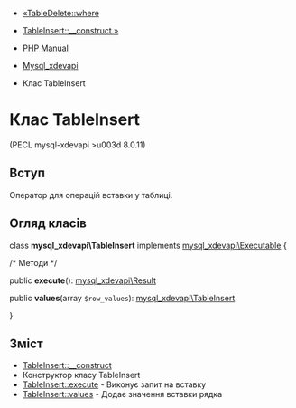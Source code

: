 - [«TableDelete::where](mysql-xdevapi-tabledelete.where.md)
- [TableInsert::\_\_construct »](mysql-xdevapi-tableinsert.construct.md)

- [PHP Manual](index.md)
- [Mysql_xdevapi](book.mysql-xdevapi.md)
- Клас TableInsert

# Клас TableInsert

(PECL mysql-xdevapi \>u003d 8.0.11)

## Вступ

Оператор для операцій вставки у таблиці.

## Огляд класів

class **mysql_xdevapi\TableInsert** implements
[mysql_xdevapi\Executable](class.mysql-xdevapi-executable.md) {

/\* Методи \*/

public **execute**():
[mysql_xdevapi\Result](class.mysql-xdevapi-result.md)

public **values**(array `$row_values`):
[mysql_xdevapi\TableInsert](class.mysql-xdevapi-tableinsert.md)

}

## Зміст

- [TableInsert::\_\_construct](mysql-xdevapi-tableinsert.construct.md)
- Конструктор класу TableInsert
- [TableInsert::execute](mysql-xdevapi-tableinsert.execute.md) -
Виконує запит на вставку
- [TableInsert::values](mysql-xdevapi-tableinsert.values.md) -
Додає значення вставки рядка
